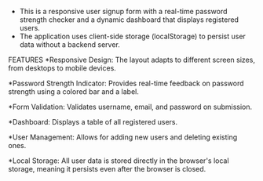 * This is a responsive user signup form with a real-time password strength checker and a dynamic dashboard that displays registered users.
* The application uses client-side storage (localStorage) to persist user data without a backend server.


FEATURES
*Responsive Design: The layout adapts to different screen sizes, from desktops to mobile devices.

*Password Strength Indicator: Provides real-time feedback on password strength using a colored bar and a label.

*Form Validation: Validates username, email, and password on submission.

*Dashboard: Displays a table of all registered users.

*User Management: Allows for adding new users and deleting existing ones.

*Local Storage: All user data is stored directly in the browser's local storage, meaning it persists even after the browser is closed.
